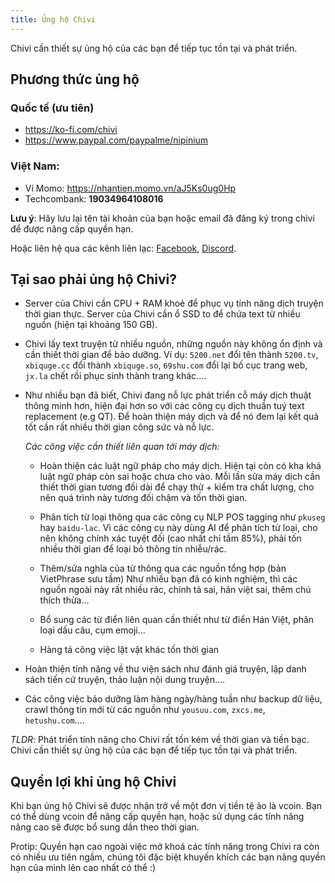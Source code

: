 ```yaml
---
title: Ủng hộ Chivi
---
```


Chivi cần thiết sự ủng hộ của các bạn để tiếp tục tồn tại và phát triển.

## Phương thức ủng hộ

### Quốc tế (ưu tiên)

- https://ko-fi.com/chivi
- https://www.paypal.com/paypalme/nipinium

### Việt Nam:

- Ví Momo: https://nhantien.momo.vn/aJ5Ks0ug0Hp
- Techcombank: **19034964108016**

**Lưu ý**: Hãy lưu lại tên tài khoản của bạn hoặc email đã đăng ký trong chivi để được nâng cấp quyền hạn.

Hoặc liên hệ qua các kênh liên lạc: [Facebook](https://www.facebook.com/chivi.app), [Discord](https://discord.gg/mdC3KQH).

## Tại sao phải ủng hộ Chivi?

- Server của Chivi cần CPU + RAM khoẻ để phục vụ tính năng dịch truyện thời gian thực.
  Server của Chivi cần ổ SSD to để chứa text từ nhiều nguồn (hiện tại khoảng 150 GB).

- Chivi lấy text truyện từ nhiều nguồn, những nguồn này không ổn định và cần thiết thời gian để bảo dưỡng.
  Ví dụ: `5200.net` đổi tên thành `5200.tv`, `xbiquge.cc` đổi thành `xbiquge.so`, `69shu.com` đổi lại bố cục trang web, `jx.la` chết rồi phục sinh thành trang khác....

- Như nhiều bạn đã biết, Chivi đang nỗ lực phát triển cỗ máy dịch thuật thông minh hơn, hiện đại hơn so với các công cụ dịch thuần tuý text replacement (e.g QT).
  Để hoàn thiện máy dịch và để nó đem lại kết quả tốt cần rất nhiều thời gian công sức và nỗ lực.

  _Các công việc cần thiết liên quan tới máy dịch:_

  - Hoàn thiện các luật ngữ pháp cho máy dịch.
    Hiện tại còn có kha khá luật ngữ pháp còn sai hoặc chưa cho vào.
    Mỗi lần sửa máy dịch cần thiết thời gian tương đối dài để chạy thử + kiểm tra chất lượng, cho nên quá trình này tương đối chậm và tốn thời gian.

  - Phân tích từ loại thông qua các công cụ NLP POS tagging như `pkuseg` hay `baidu-lac`.
    Vì các công cụ này dùng AI để phân tích từ loại, cho nên không chính xác tuyệt đối (cao nhất chỉ tầm 85%), phải tốn nhiều thời gian để loại bỏ thông tin nhiễu/rác.

  - Thêm/sửa nghĩa của từ thông qua các nguồn tổng hợp (bản VietPhrase sưu tầm)
    Như nhiều bạn đã có kinh nghiệm, thì các nguồn ngoài này rất nhiều rác, chính tả sai, hán việt sai, thêm chú thích thừa...

  - Bổ sung các từ điển liên quan cần thiết như từ điển Hán Việt, phân loại dấu câu, cụm emoji...
  - Hàng tá công việc lặt vặt khác tốn thời gian

- Hoàn thiện tính năng về thư viện sách như đánh giá truyện, lập danh sách tiến cứ truyện, thảo luận nội dung truyện....

- Các công việc bảo dưỡng làm hàng ngày/hàng tuần như backup dữ liệu, crawl thông tin mới từ các nguồn như `yousuu.com`, `zxcs.me`, `hetushu.com`....

_TLDR_: Phát triển tính năng cho Chivi rất tốn kém về thời gian và tiền bạc. Chivi cần thiết sự ủng hộ của các bạn để tiếp tục tồn tại và phát triển.

## Quyền lợi khi ủng hộ Chivi

Khi bạn ủng hộ Chivi sẽ được nhận trở về một đơn vị tiền tệ ảo là vcoin.
Bạn có thể dùng vcoin để nâng cấp quyền hạn, hoặc sử dụng các tính năng nâng cao sẽ được bổ sung dần theo thời gian.

Protip: Quyền hạn cao ngoài việc mở khoá các tính năng trong Chivi ra còn có nhiều ưu tiên ngầm, chúng tôi đặc biệt khuyến khích các bạn nâng quyền hạn của mình lên cao nhất có thể :)
